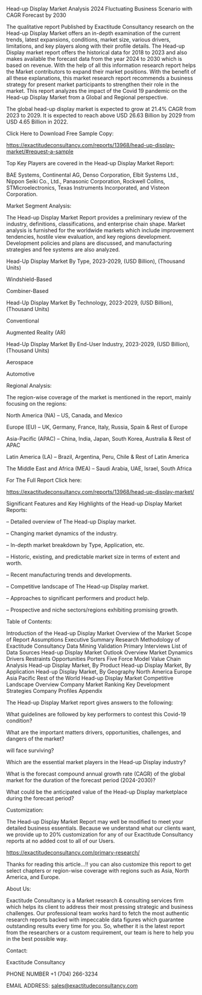 Head-up Display Market Analysis 2024 Fluctuating Business Scenario with CAGR Forecast by 2030

The qualitative report Published by Exactitude Consultancy research on the Head-up Display Market offers an in-depth examination of the current trends, latest expansions, conditions, market size, various drivers, limitations, and key players along with their profile details. The Head-up Display market report offers the historical data for 2018 to 2023 and also makes available the forecast data from the year 2024 to 2030 which is based on revenue. With the help of all this information research report helps the Market contributors to expand their market positions. With the benefit of all these explanations, this market research report recommends a business strategy for present market participants to strengthen their role in the market. This report analyzes the impact of the Covid 19 pandemic on the Head-up Display Market from a Global and Regional perspective.

The global head-up display market is expected to grow at 21.4% CAGR from 2023 to 2029. It is expected to reach above USD 26.63 Billion by 2029 from USD 4.65 Billion in 2022.

Click Here to Download Free Sample Copy:

https://exactitudeconsultancy.com/reports/13968/head-up-display-market/#request-a-sample

Top Key Players are covered in the Head-up Display Market Report:

BAE Systems, Continental AG, Denso Corporation, Elbit Systems Ltd., Nippon Seiki Co., Ltd., Panasonic Corporation, Rockwell Collins, STMicroelectronics, Texas Instruments Incorporated, and Visteon Corporation.

Market Segment Analysis:

The Head-up Display Market Report provides a preliminary review of the industry, definitions, classifications, and enterprise chain shape. Market analysis is furnished for the worldwide markets which include improvement tendencies, hostile view evaluation, and key regions development. Development policies and plans are discussed, and manufacturing strategies and fee systems are also analyzed.

Head-Up Display Market By Type, 2023-2029, (USD Billion), (Thousand Units)

Windshield-Based

Combiner-Based

Head-Up Display Market By Technology, 2023-2029, (USD Billion), (Thousand Units)

Conventional

Augmented Reality (AR)

Head-Up Display Market By End-User Industry, 2023-2029, (USD Billion), (Thousand Units)

Aerospace

Automotive

Regional Analysis:

The region-wise coverage of the market is mentioned in the report, mainly focusing on the regions:

North America (NA) – US, Canada, and Mexico

Europe (EU) – UK, Germany, France, Italy, Russia, Spain & Rest of Europe

Asia-Pacific (APAC) – China, India, Japan, South Korea, Australia & Rest of APAC

Latin America (LA) – Brazil, Argentina, Peru, Chile & Rest of Latin America

The Middle East and Africa (MEA) – Saudi Arabia, UAE, Israel, South Africa

For The Full Report Click here:

https://exactitudeconsultancy.com/reports/13968/head-up-display-market/

Significant Features and Key Highlights of the Head-up Display Market Reports:

– Detailed overview of The Head-up Display market.

– Changing market dynamics of the industry.

– In-depth market breakdown by Type, Application, etc.

– Historic, existing, and predictable market size in terms of extent and worth.

– Recent manufacturing trends and developments.

– Competitive landscape of The Head-up Display market.

– Approaches to significant performers and product help.

– Prospective and niche sectors/regions exhibiting promising growth.

Table of Contents:

Introduction of the Head-up Display Market
Overview of the Market
Scope of Report
Assumptions
Executive Summary
Research Methodology of Exactitude Consultancy
Data Mining
Validation
Primary Interviews
List of Data Sources
Head-up Display Market Outlook
Overview
Market Dynamics
Drivers
Restraints
Opportunities
Porters Five Force Model
Value Chain Analysis
Head-up Display Market, By Product
Head-up Display Market, By Application
Head-up Display Market, By Geography
North America
Europe
Asia Pacific
Rest of the World
Head-up Display Market Competitive Landscape
Overview
Company Market Ranking
Key Development Strategies
Company Profiles
Appendix

The Head-up Display Market report gives answers to the following:

What guidelines are followed by key performers to contest this Covid-19 condition?

What are the important matters drivers, opportunities, challenges, and dangers of the market?

will face surviving?

Which are the essential market players in the Head-up Display industry?

What is the forecast compound annual growth rate (CAGR) of the global market for the duration of the forecast period (2024-2030)?

What could be the anticipated value of the Head-up Display marketplace during the forecast period?

Customization:

The Head-up Display Market Report may well be modified to meet your detailed business essentials. Because we understand what our clients want, we provide up to 20% customization for any of our Exactitude Consultancy reports at no added cost to all of our Users.

https://exactitudeconsultancy.com/primary-research/

Thanks for reading this article...!! you can also customize this report to get select chapters or region-wise coverage with regions such as Asia, North America, and Europe.

About Us:

Exactitude Consultancy is a Market research & consulting services firm which helps its client to address their most pressing strategic and business challenges. Our professional team works hard to fetch the most authentic research reports backed with impeccable data figures which guarantee outstanding results every time for you. So, whether it is the latest report from the researchers or a custom requirement, our team is here to help you in the best possible way.

Contact:

Exactitude Consultancy

PHONE NUMBER +1 (704) 266-3234

EMAIL ADDRESS: sales@exactitudeconsultancy.com  
